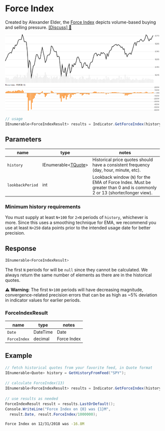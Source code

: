 # Force Index

Created by Alexander Elder, the [Force Index](https://en.wikipedia.org/wiki/Force_index) depicts volume-based buying and selling pressure.
[[Discuss] :speech_balloon:](https://github.com/DaveSkender/Stock.Indicators/discussions/382 "Community discussion about this indicator")

![image](chart.png)

```csharp
// usage
IEnumerable<ForceIndexResult> results = Indicator.GetForceIndex(history, lookbackPeriod);  
```

## Parameters

| name | type | notes
| -- |-- |--
| `history` | IEnumerable\<[TQuote](../../docs/GUIDE.md#historical-quotes)\> | Historical price quotes should have a consistent frequency (day, hour, minute, etc).
| `lookbackPeriod` | int | Lookback window (`N`) for the EMA of Force Index.  Must be greater than 0 and is commonly 2 or 13 (shorter/longer view).

### Minimum history requirements

You must supply at least `N+100` for `2×N` periods of `history`, whichever is more.  Since this uses a smoothing technique for EMA, we recommend you use at least `N+250` data points prior to the intended usage date for better precision.

## Response

```csharp
IEnumerable<ForceIndexResult>
```

The first `N` periods for will be `null` since they cannot be calculated.
We always return the same number of elements as there are in the historical quotes.

:warning: **Warning**: The first `N+100` periods will have decreasing magnitude, convergence-related precision errors that can be as high as ~5% deviation in indicator values for earlier periods.

### ForceIndexResult

| name | type | notes
| -- |-- |--
| `Date` | DateTime | Date
| `ForceIndex` | decimal | Force Index

## Example

```csharp
// fetch historical quotes from your favorite feed, in Quote format
IEnumerable<Quote> history = GetHistoryFromFeed("SPY");

// calculate ForceIndex(13)
IEnumerable<ForceIndexResult> results = Indicator.GetForceIndex(history,13);

// use results as needed
ForceIndexResult result = results.LastOrDefault();
Console.WriteLine("Force Index on {0} was {1}M",
  result.Date, result.ForceIndex/1000000);
```

```bash
Force Index on 12/31/2018 was -16.8M
```
